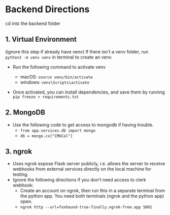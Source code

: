 # Backend Directions
cd into the backend folder 

## 1. Virtual Environment
(ignore this step if already have venv) If there isn't a venv folder, run `python3 -m venv venv` in terminal to create an venv.

- Run the following command to activate venv
    - macOS: `source venv/bin/activate`
    - windows: `venv\Scripts\activate`

- Once activated, you can install dependencies, and save them by running `pip freeze > requirements.txt`

## 2. MongoDB
- Use the following code to get access to mongodb if having trouble.
    - `from app.services.db import mongo`
    - `db = mongo.cx["CMUCal"]`

## 3. ngrok
- Uses ngrok expose Flask server publicly, i.e. allows the server to receive webhooks from external services directly on the local machine for testing. 
- Ignore the following directions if you don't need access to clerk webhook: 
    - Create an account on ngrok, then run this in a separate terminal from the python app. You need both terminals (ngrok and the python app) open. 
    - `ngrok http --url=foxhound-true-finally.ngrok-free.app 5001`